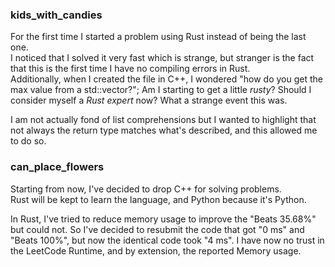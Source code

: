 ### kids_with_candies

For the first time I started a problem using Rust instead of being the last one.\
I noticed that I solved it very fast which is strange, but stranger is the fact that this is the first time I have no compiling errors in Rust.\
Additionally, when I created the file in C++, I wondered "how do you get the max value from a std::vector<T>?"; Am I starting to get a little _rusty_? Should I consider myself a _Rust expert_ now? What a strange event this was.

I am not actually fond of list comprehensions but I wanted to highlight that not always the return type matches what's described, and this allowed me to do so.

### can_place_flowers

Starting from now, I've decided to drop C++ for solving problems.\
Rust will be kept to learn the language, and Python because it's Python.

In Rust, I've tried to reduce memory usage to improve the "Beats 35.68%" but could not. 
So I've decided to resubmit the code that got "0 ms" and "Beats 100%", but now the identical code took "4 ms". 
I have now no trust in the LeetCode Runtime, and by extension, the reported Memory usage.

